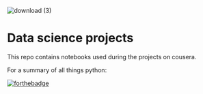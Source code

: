 ![download (3)](https://user-images.githubusercontent.com/61727167/113457668-0ee64f80-9419-11eb-8ca9-0cbf022f6b62.jpg)
# Data science projects
This repo contains notebooks used during the projects on cousera.

For a summary of all things python:

[![forthebadge](https://forthebadge.com/images/badges/check-it-out.svg)](https://docs.python.org/3/library/index.html#library-index)



